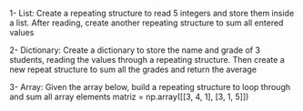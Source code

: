 1- List: Create a repeating structure to read 5 integers and store them inside a list. After reading, create another repeating structure to sum all entered values

2- Dictionary: Create a dictionary to store the name and grade of 3 students, reading the values through a repeating structure.
Then create a new repeat structure to sum all the grades and return the average

3- Array: Given the array below, build a repeating structure to loop through and sum all array elements 
matriz = np.array([[3, 4, 1],
                   [3, 1, 5]])
